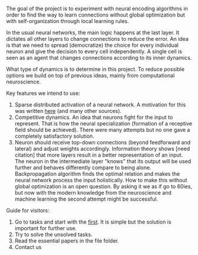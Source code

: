 The goal of the project is to experiment with neural encoding algorithms in order to find the way to learn connections without global optimization but with self-organization through local learning rules. 

In the usual neural networks, the main logic happens at the last layer. It dictates all other layers to change connections to reduce the error. An idea is that we need to spread (democratize) the choice for every individual neuron and give the decision to every cell independently. 
A single cell is seen as an agent that changes connections according to its inner dynamics.  

What type of dynamics is to determine in this project. 
To reduce possible options we build on top of previous ideas, mainly from computational neuroscience. 

Key features we intend to use:
1. Sparse distributed activation of a neural network. A motivation for this was written [here][1] (and many other sources). 
2. Competitive dynamics. An idea that neurons fight for the input to represent. That is how the neural specialization (formation of a receptive field should be achieved). There were many attempts but no one gave a completely satisfactory solution.
3. Neuron should receive top-down connections (beyond feedforward and lateral) and adjust weights accordingly. Information theory shows [need citation] that more layers result in a better representation of an input. The neuron in the intermediate layer "knows" that its output will be used further and behaves differently compare to being alone. Backpropagation algorithm finds the optimal relation and makes the neural network process the input holistically. How to make this without global optimization is an open question. By asking it we as if go to 60ies, but now with the modern knowledge from the neuroscience and machine learning the second attempt might be successful.   

Guide for visitors:
1. Go to tasks and start with the [first][2]. It is simple but the solution is important for further use.
2. Try to solve the unsolved tasks. 
3. Read the essential papers in the file folder.
4. Contact us


  [1]: https://arxiv.org/abs/1503.07469
  [2]: https://osf.io/vxeah/

